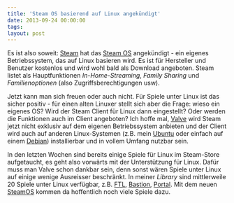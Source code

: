 ```yaml
---
title: 'Steam OS basierend auf Linux angekündigt'
date: 2013-09-24 00:00:00 
tags: 
layout: post
---
```

Es ist also soweit: [Steam][1] hat das [Steam OS][0] angekündigt - ein
eigenes Betriebssystem, das auf Linux basieren wird. Es ist für
Hersteller und Benutzer kostenlos und wird wohl bald als Download
angeboten. Steam listet als Hauptfunktionen *In-Home-Streaming*, *Family
Sharing* und *Familienoptionen* (also Zugriffsberechtigungen usw).

Jetzt kann man sich freuen oder auch nicht. Für Spiele unter Linux ist
das sicher positiv - für einen alten Linuxer stellt sich aber die Frage:
wieso ein eigenes OS? Wird der Steam Client für Linux dann eingestellt?
Oder werden die Funktionen auch im Client angeboten?  Ich hoffe mal,
[Valve][2] wird Steam jetzt nicht exklusiv auf dem eigenen
Betriebssystem anbieten und der Client wird auch auf anderen
Linux-Systemen (z.B. mein [Ubuntu][3] oder einfach auf einem
[Debian][4]) installierbar und in vollem Umfang nutzbar sein.

In den letzten Wochen sind bereits einige Spiele für Linux im
Steam-Store aufgetaucht, es geht also vorwärts mit der Unterstützung für
Linux. Dafür muss man Valve schon dankbar sein, denn sonst wären Spiele
unter Linux auf einige wenige Ausreisser beschränkt. In meiner *Library*
sind mittlerweile 20 Spiele unter Linux verfügbar, z.B. [FTL][5],
[Bastion][6], [Portal][7]. Mit dem neuen [SteamOS][0] kommen da
hoffentlich noch viele Spiele dazu.

[0]: http://store.steampowered.com/livingroom/SteamOS/
[1]: http://store.steampowered.com/
[2]: http://www.valvesoftware.com/
[3]: http://www.ubuntu.com/
[4]: http://www.debian.org/
[5]: http://www.ftlgame.com/
[6]: http://supergiantgames.com/index.php/media/
[7]: http://www.thinkwithportals.com/
